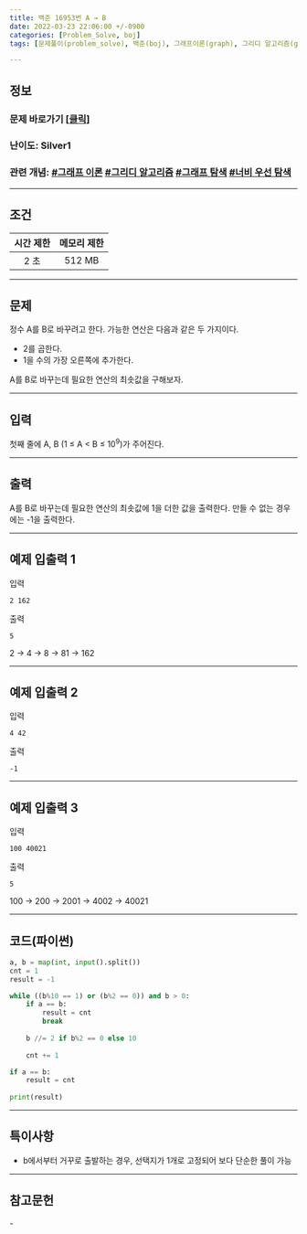 ```yaml
---
title: 백준 16953번 A → B
date: 2022-03-23 22:06:00 +/-0900
categories: [Problem_Solve, boj]
tags: [문제풀이(problem_solve), 백준(boj), 그래프이론(graph), 그리디 알고리즘(greedy_algorithm), 그래프탐색(graph_search), 너비우선탐색(breadth_first_search)]

---
```

## 정보
### 문제 바로가기 [[클릭](https://www.acmicpc.net/problem/16953)]
### 난이도: Silver1
### 관련 개념: [#그래프 이론](https://www.acmicpc.net/problemset?sort=ac_desc&algo=7) [#그리디 알고리즘](https://www.acmicpc.net/problemset?sort=ac_desc&algo=33) [#그래프 탐색](https://www.acmicpc.net/problemset?sort=ac_desc&algo=11) [#너비 우선 탐색](https://www.acmicpc.net/problemset?sort=ac_desc&algo=126)

---
## 조건

시간 제한|메모리 제한
:---:|:---:
2 초|512 MB

---
## 문제
정수 A를 B로 바꾸려고 한다. 가능한 연산은 다음과 같은 두 가지이다.

- 2를 곱한다.
- 1을 수의 가장 오른쪽에 추가한다. 

A를 B로 바꾸는데 필요한 연산의 최솟값을 구해보자.

---
## 입력
첫째 줄에 A, B (1 ≤ A < B ≤ 10<sup>9</sup>)가 주어진다.

---
## 출력
A를 B로 바꾸는데 필요한 연산의 최솟값에 1을 더한 값을 출력한다. 만들 수 없는 경우에는 -1을 출력한다.

---
## 예제 입출력 1
입력
```
2 162
```

출력
```
5
```

2 → 4 → 8 → 81 → 162

---
## 예제 입출력 2
입력
```
4 42
```

출력
```
-1
```

---
## 예제 입출력 3
입력
```
100 40021
```

출력
```
5
```

100 → 200 → 2001 → 4002 → 40021

---
## 코드(파이썬)
```python
a, b = map(int, input().split())
cnt = 1
result = -1

while ((b%10 == 1) or (b%2 == 0)) and b > 0:
    if a == b:
        result = cnt
        break
    
    b //= 2 if b%2 == 0 else 10
    
    cnt += 1

if a == b:
    result = cnt
    
print(result)

```

---
## 특이사항
- b에서부터 거꾸로 출발하는 경우, 선택지가 1개로 고정되어 보다 단순한 풀이 가능

---
## 참고문헌
\- 
